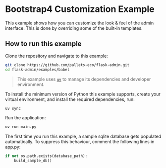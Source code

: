 # Bootstrap4 Customization Example

This example shows how you can customize the look & feel of the admin interface. This is done by overriding some of the built-in templates.

## How to run this example

Clone the repository and navigate to this example:

```bash
git clone https://github.com/pallets-eco/flask-admin.git
cd flask-admin/examples/babel
```

> This example uses [`uv`](https://docs.astral.sh/uv/) to manage its dependencies and developer environment.

To install the minimum version of Python this example supports, create your virtual environment, and install the required dependencies, run:

```bash
uv sync
```

Run the application:

```bash
uv run main.py
```

The first time you run this example, a sample sqlite database gets populated automatically. To suppress this behaviour, comment the following lines in app.py:

```python
if not os.path.exists(database_path):
    build_sample_db()
```
